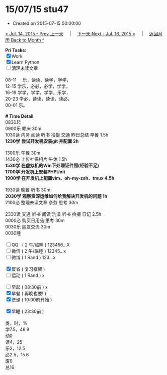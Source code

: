 # 15/07/15 stu47

- Created on 2015-07-15 00:00:00

[< Jul. 14, 2015 - Prev 上一天](/lifelogs/2015/07/d14.md) &nbsp; &nbsp; | &nbsp; &nbsp; [下一天 Next - Jul. 16, 2015 >](/lifelogs/2015/07/d16.md) &nbsp; &nbsp; |  &nbsp; &nbsp; [返回月历 Back to Month ^](/lifelogs/2015/07/index.md)
<br/><div><b>Pri Tasks:</b></div><div><input checked="true" type="checkbox"/>Work</div><div><input checked="true" type="checkbox"/>Learn Python</div><div><input type="checkbox"/>清理未读文章</div><div><br/></div><div>08-11     乐，读读，读学，学学，</div><div>12-15 学乐，必必，必学，学学，</div><div>16-19 学学，学学，学学，乐学，</div><div>20-23 学必，读读，读读，读必，</div><div>00-01 乐。</div><div><br/></div><div><b># Time Detail</b></div><div>0830起</div><div>0900乐 赖床 30m</div><div>1030读 内务 阅读 听书 拾掇 交通 昨日总结 早餐 1.5h</div><div><b>1230学</b> <b>尝试</b><b>开发机</b><b>安装git 并配置 2h</b></div><div><br/></div><div>1300乐 午餐 30m</div><div>1430必 上传社保相片 午休 1.5h</div><div><b>1530学 在虚拟机的Win下处理证件照(经验不足)</b></div><div><b>1700学 开发机上安装PHPUnit</b></div><div><b>1900学 在开发机上配置vim、oh-my-zsh、tmux 4.5h</b></div><div><br/></div><div>1930读 晚餐 听书 30m</div><div><b>2030学 观察资深运维如何给我解决开发机的问题 1h</b></div><div>2100必 整理未读文章 杂务 思考 30m</div><div><br/></div><div>2330读 交通 听书 阅读 洗澡 听书 拾掇 日记 2.5h</div><div>0000必 购买日用品 思考 30m</div><div>0030乐 朋友交流 30m</div><div>0030睡</div><div><br/></div><div><input type="checkbox"/>QQ   ( 2 午/临睡 ) 123456…X</div><div><input type="checkbox"/>微信 ( 2 午/临睡 ) 12345…x</div><div><input type="checkbox"/>微博 ( 1 Rand ) 123…x</div><div><br/></div><div><input checked="true" type="checkbox"/>反省 ( 复习框架 )</div><div><input type="checkbox"/>运动 ( 1 Rand ) x</div><div><br/></div><div><input type="checkbox"/>早起 ( 08:30前 ) x</div><div><input checked="true" type="checkbox"/>早餐 ( 再晚也要! )</div><div><input checked="true" type="checkbox"/>洗澡 ( 10:00前开始 )</div><div><br/></div><div><input checked="true" type="checkbox"/>早睡 ( 23:30前 )</div><div><br/></div><div>类，时，%</div><div>学7.5，46.9</div><div>动0</div><div>读4，25</div><div>乐2，12.5</div><div>必2.5，15.6</div><div>废0</div><div>总16</div>
